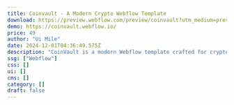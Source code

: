 ```yaml
---
title: Coinvault - A Modern Crypto Webflow Template
download: https://preview.webflow.com/preview/coinvault?utm_medium=preview_link&utm_source=dashboard&utm_content=coinvault&preview=8379c9edd2ed46646f2a41977a5a002b&workflow=preview
demo: https://coinvault.webflow.io/
price: 49
author: "Ui Mile"
date: 2024-12-01T04:36:49.575Z
description: "CoinVault is a modern Webflow template crafted for cryptocurrency platforms, offering responsive design, CMS integration, smooth animations, and essential utility pages to create a professional and user-friendly crypto trading experience."
ssg: ["Webflow"]
css: []
ui: []
cms: []
category: []
draft: false
---
```

